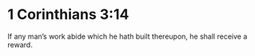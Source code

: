 # 1 Corinthians 3:14

If any man’s work abide which he hath built thereupon, he shall receive a reward.